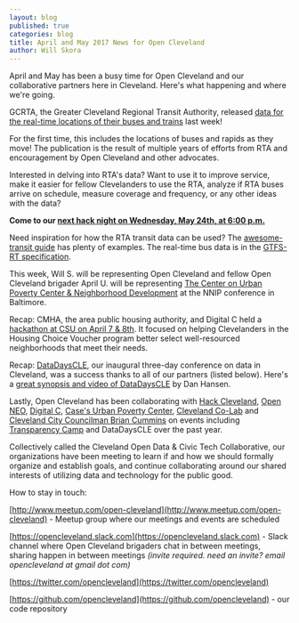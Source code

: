```yaml
---
layout: blog
published: true
categories: blog
title: April and May 2017 News for Open Cleveland
author: Will Skora
---
```


April and May has been a busy time for Open Cleveland and our collaborative partners here in Cleveland. Here's what happening and where we're going. 

GCRTA, the Greater Cleveland Regional Transit Authority, released [data for the real-time locations of their buses and trains](http://www.riderta.com/developers) last week!

For the first time, this includes the locations of buses and rapids as they move! The publication is the result of multiple years of efforts from RTA and encouragement by Open Cleveland and other advocates. 

Interested in delving into RTA's data? Want to use it to improve service, make it easier for fellow Clevelanders to use the RTA, analyze if RTA buses arrive on schedule, measure coverage and frequency, or any other ideas with the data?   

**Come to our [next hack night on Wednesday, May 24th, at 6:00 p.m.](https://www.meetup.com/open-cleveland/events/239193067/)**

Need inspiration for how the RTA transit data can be used? The [awesome-transit guide](https://github.com/luqmaan/awesome-transit) has plenty of examples. The real-time bus data is in the [GTFS-RT specification](https://developers.google.com/transit/gtfs-realtime/).

This week, Will S. will be representing Open Cleveland and fellow Open Cleveland brigader April U. will be representing [The Center on Urban Poverty Center & Neighborhood Development](http://povertycenter.case.edu/) at the NNIP conference in Baltimore. 

Recap: CMHA, the area public housing authority, and Digital C held a [hackathon at CSU on April 7 & 8th](http://clehousinghack.org/). It focused on helping Clevelanders in the Housing Choice Voucher program better select well-resourced neighborhoods that meet their needs. 

Recap: [DataDaysCLE](datadayscle.org/), our inaugural three-day conference on data in Cleveland, was a success thanks to all of our partners (listed below). Here's a [great synopsis and video of DataDaysCLE](http://www.greatlakesgeek.com/events/2017/data-days-cle.htm) by Dan Hansen.

Lastly, Open Cleveland has been collaborating with [Hack Cleveland](http://hackcleveland.org/), [Open NEO](https://openneo.org/), [Digital C](http://digitalc.org/), [Case's Urban Poverty Center](http://povertycenter.case.edu/), [Cleveland Co-Lab](http://www.clevelandcolab.com/) and [Cleveland City Councilman Brian Cummins](https://twitter.com/brianjcummins) on events including [Transparency Camp](http://www.opencleveland.org/blog/TCAMP-recap/) and DataDaysCLE over the past year. 

Collectively called the Cleveland Open Data & Civic Tech Collaborative, our organizations have been meeting to learn if and how we should formally organize and establish goals, and continue collaborating around our shared interests of utilizing data and technology for the public good. 


How to stay in touch: 

[http://www.meetup.com/open-cleveland](http://www.meetup.com/open-cleveland) - Meetup group where our meetings and events are scheduled

[https://opencleveland.slack.com](https://opencleveland.slack.com) - Slack channel where Open Cleveland brigaders chat in between meetings, sharing  happen in between meetings *(invite required. need an invite? email opencleveland at gmail dot com)*

[https://twitter.com/opencleveland](https://twitter.com/opencleveland)

[https://github.com/opencleveland](https://github.com/opencleveland) - our code repository



